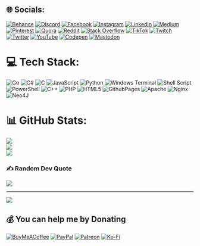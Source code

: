 ## 🌐 Socials:
[![Behance](https://img.shields.io/badge/Behance-1769ff?logo=behance&logoColor=white)](https://behance.net/r0jahsm0ntar1) [![Discord](https://img.shields.io/badge/Discord-%237289DA.svg?logo=discord&logoColor=white)](https://discord.gg/r0jahsm0ntar1) [![Facebook](https://img.shields.io/badge/Facebook-%231877F2.svg?logo=Facebook&logoColor=white)](https://facebook.com/r0jahsm0ntar1) [![Instagram](https://img.shields.io/badge/Instagram-%23E4405F.svg?logo=Instagram&logoColor=white)](https://instagram.com/r0jahsm0ntar1) [![LinkedIn](https://img.shields.io/badge/LinkedIn-%230077B5.svg?logo=linkedin&logoColor=white)](https://linkedin.com/in/r0jahsm0ntar1) [![Medium](https://img.shields.io/badge/Medium-12100E?logo=medium&logoColor=white)](https://medium.com/@r0jahsm0ntar1) [![Pinterest](https://img.shields.io/badge/Pinterest-%23E60023.svg?logo=Pinterest&logoColor=white)](https://pinterest.com/r0jahsm0ntar1) [![Quora](https://img.shields.io/badge/Quora-%23B92B27.svg?logo=Quora&logoColor=white)](https://quora.com/profile/r0jahsm0ntar1) [![Reddit](https://img.shields.io/badge/Reddit-%23FF4500.svg?logo=Reddit&logoColor=white)](https://reddit.com/user/r0jahsm0ntar1) [![Stack Overflow](https://img.shields.io/badge/-Stackoverflow-FE7A16?logo=stack-overflow&logoColor=white)](https://stackoverflow.com/users/r0jahsm0ntar1) [![TikTok](https://img.shields.io/badge/TikTok-%23000000.svg?logo=TikTok&logoColor=white)](https://tiktok.com/@r0jahsm0ntar1) [![Twitch](https://img.shields.io/badge/Twitch-%239146FF.svg?logo=Twitch&logoColor=white)](https://twitch.tv/r0jahsm0ntar1) [![Twitter](https://img.shields.io/badge/Twitter-%231DA1F2.svg?logo=Twitter&logoColor=white)](https://twitter.com/r0jahsm0ntar1) [![YouTube](https://img.shields.io/badge/YouTube-%23FF0000.svg?logo=YouTube&logoColor=white)](https://youtube.com/@r0jahsm0ntar1) [![Codepen](https://img.shields.io/badge/Codepen-000000?style=for-the-badge&logo=codepen&logoColor=white)](https://codepen.io/r0jahsm0ntar1) [![Mastodon](https://img.shields.io/badge/-MASTODON-%232B90D9?style=for-the-badge&logo=mastodon&logoColor=white)](https://mastodon.social/@r0jahsm0ntar1) 

# 💻 Tech Stack:
![Go](https://img.shields.io/badge/go-%2300ADD8.svg?style=for-the-badge&logo=go&logoColor=white) ![C#](https://img.shields.io/badge/c%23-%23239120.svg?style=for-the-badge&logo=csharp&logoColor=white) ![C](https://img.shields.io/badge/c-%2300599C.svg?style=for-the-badge&logo=c&logoColor=white) ![JavaScript](https://img.shields.io/badge/javascript-%23323330.svg?style=for-the-badge&logo=javascript&logoColor=%23F7DF1E) ![Python](https://img.shields.io/badge/python-3670A0?style=for-the-badge&logo=python&logoColor=ffdd54) ![Windows Terminal](https://img.shields.io/badge/Windows%20Terminal-%234D4D4D.svg?style=for-the-badge&logo=windows-terminal&logoColor=white) ![Shell Script](https://img.shields.io/badge/shell_script-%23121011.svg?style=for-the-badge&logo=gnu-bash&logoColor=white) ![PowerShell](https://img.shields.io/badge/PowerShell-%235391FE.svg?style=for-the-badge&logo=powershell&logoColor=white) ![C++](https://img.shields.io/badge/c++-%2300599C.svg?style=for-the-badge&logo=c%2B%2B&logoColor=white) ![PHP](https://img.shields.io/badge/php-%23777BB4.svg?style=for-the-badge&logo=php&logoColor=white) ![HTML5](https://img.shields.io/badge/html5-%23E34F26.svg?style=for-the-badge&logo=html5&logoColor=white) ![GithubPages](https://img.shields.io/badge/github%20pages-121013?style=for-the-badge&logo=github&logoColor=white) ![Apache](https://img.shields.io/badge/apache-%23D42029.svg?style=for-the-badge&logo=apache&logoColor=white) ![Nginx](https://img.shields.io/badge/nginx-%23009639.svg?style=for-the-badge&logo=nginx&logoColor=white) ![Neo4J](https://img.shields.io/badge/Neo4j-008CC1?style=for-the-badge&logo=neo4j&logoColor=white)
# 📊 GitHub Stats:
![](https://github-readme-stats.vercel.app/api?username=r0jahsm0ntar1&theme=dark&hide_border=false&include_all_commits=true&count_private=true)<br/>
![](https://github-readme-streak-stats.herokuapp.com/?user=r0jahsm0ntar1&theme=dark&hide_border=false)<br/>
![](https://github-readme-stats.vercel.app/api/top-langs/?username=r0jahsm0ntar1&theme=dark&hide_border=false&include_all_commits=true&count_private=true&layout=compact)

### ✍️ Random Dev Quote
![](https://quotes-github-readme.vercel.app/api?type=horizontal&theme=dark)

---
[![](https://visitcount.itsvg.in/api?id=r0jahsm0ntar1&icon=2&color=0)](https://visitcount.itsvg.in)

  ## 💰 You can help me by Donating
  [![BuyMeACoffee](https://img.shields.io/badge/Buy%20Me%20a%20Coffee-ffdd00?style=for-the-badge&logo=buy-me-a-coffee&logoColor=black)](https://buymeacoffee.com/r0jahsm0ntar1) [![PayPal](https://img.shields.io/badge/PayPal-00457C?style=for-the-badge&logo=paypal&logoColor=white)](https://paypal.me/r0jahsm0ntar1) [![Patreon](https://img.shields.io/badge/Patreon-F96854?style=for-the-badge&logo=patreon&logoColor=white)](https://patreon.com/r0jahsm0ntar1) [![Ko-Fi](https://img.shields.io/badge/Ko--fi-F16061?style=for-the-badge&logo=ko-fi&logoColor=white)](https://ko-fi.com/r0jahsm0ntar1) 

  
<!-- Proudly created with GPRM ( https://gprm.itsvg.in ) -->
